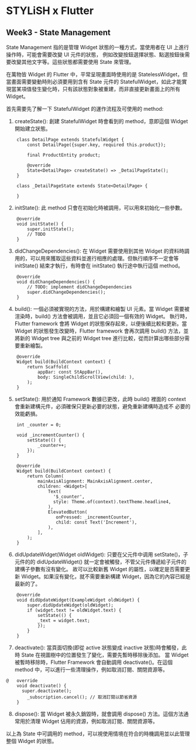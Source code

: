 # STYLiSH x Flutter

## Week3 - State Management

State Management 指的是管理 Widget 狀態的一種方式，當使用者在 UI 上進行操作時，可能會需要改變 UI 元件的狀態，
例如改變按鈕選擇狀態、點選按鈕後需要改變其他文字等。這些狀態都需要使用 State 來管理。

在萬物皆 Widget 的 Flutter 中，平常呈現畫面時使用的是 StatelessWidget，但當畫面需要變動時則必須要用到含有
State 元件的 StatefulWidget，如此才能實現當某項值發生變化時，只有該狀態對象被重建，而非直接更新畫面上的所有 Widget。

首先需要先了解一下 StatefulWidget 的運作流程及可使用的 method:

1. createState(): 創建 StatefulWidget 時會看到的 method，意即這個 Widget 開始建立狀態。

```
    class DetailPage extends StatefulWidget {
        const DetailPage({super.key, required this.product});

        final ProductEntity product;

        @override
        State<DetailPage> createState() => _DetailPageState();
    }
    
    class _DetailPageState extends State<DetailPage> {

    }
```
2. initState(): 
    此 method 只會在初始化時被調用，可以用來初始化一些參數。

```
    @override
    void initState() {
        super.initState();
        // TODO
    }
```

3. didChangeDependencies(): 
    在 Widget 需要使用到其他 Widget 的資料時調用的，可以用來獲取這些資料並進行相應的處理。但執行順序不一定會等 initState() 
    結束才執行，有時會在 initState() 執行途中執行這個 method。
```
    @override
    void didChangeDependencies() {
        // TODO: implement didChangeDependencies
        super.didChangeDependencies();
    }
```
4. build(): 
    一個必須被實現的方法，用於構建和繪製 UI 元素。當 Widget 需要被渲染時，build() 方法會被調用，並且它必須回一個有效的 Widget。
    執行時，Flutter framework 會將 Widget 的狀態保存起來，以便後續比較和更新。當 Widget 的狀態發生改變時，Flutter framework 
    會再次調用 build() 方法，並將新的 Widget tree 與之前的 Widget tree 進行比較，從而計算出哪些部分需要重新繪製。

```
    @override
    Widget build(BuildContext context) {
        return Scaffold(
            appBar: const StAppBar(),
            body: SingleChildScrollView(child: ),
        );
    }
```

5. setState(): 
    用於通知 Framework 數據已更改，此時 build() 裡面的 context 會重新建構元件，必須確保只更新必要的狀態，避免重新建構時造成不
    必要的效能虧損。

```
    int _counter = 0;

    void _incrementCounter() {
        setState(() {
            _counter++;
        });
    }
    
    @override
    Widget build(BuildContext context) {
        return Column(
            mainAxisAlignment: MainAxisAlignment.center,
            children: <Widget>[
                Text(
                  '$_counter',
                  style: Theme.of(context).textTheme.headline4,
                ),
                ElevatedButton(
                   onPressed: _incrementCounter,
                   child: const Text('Increment'),
                ),
            ],
        );
    }
```

6. didUpdateWidget(Widget oldWidget): 
    只要在父元件中调用 setState()，子元件的的 didUpdateWidget() 就一定會被觸發，不管父元件傳遞給子元件的建構子參數有沒有變化。
    故可以比較新舊 Widget 的屬性，以確定是否需要更新 Widget。如果沒有變化，就不需要重新構建 Widget，因為它的內容已經是最新的了。

```
    @override
    void didUpdateWidget(ExampleWidget oldWidget) {
        super.didUpdateWidget(oldWidget);
        if (widget.text != oldWidget.text) {
            setState(() {
            _text = widget.text;
            });
        }
    } 
```
7. deactivate():
    當頁面切換(即從 active 狀態變成 inactive 狀態)時會觸發，此時 State 在視圖樹中的位置發生了變化，需要先暫時移除後添加。 當 
    Widget 被暫時移除時，Flutter Framework 會自動調用 deactivate()。在這個 method 中，可以進行一些清理操作，例如取消訂閱、關閉資源等。
    
```
@   override
    void deactivate() {
      super.deactivate();
        _subscription.cancel(); // 取消訂閱以節省資源
    }
```

8. dispose():
    當 Widget 被永久銷毀時，就會調用 dispose() 方法。這個方法通常用於清理 Widget 佔用的資源，例如取消訂閱、關閉資源等。

以上為 State 中可調用的 method，可以視使用情境在符合的時機調用並以此管理整個 Widget 的狀態。
